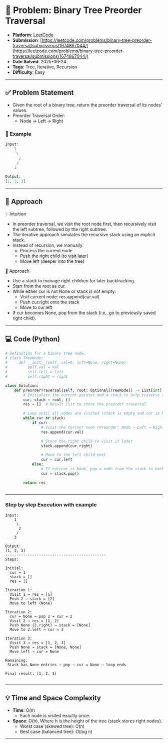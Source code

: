 # 🧲 Problem: Binary Tree Preorder Traversal

- **Platform**: [LeetCode](https://leetcode.com/problems/binary-tree-preorder-traversal/description/)
- **Submission**: [https://leetcode.com/problems/binary-tree-preorder-traversal/submissions/1674867044/](https://leetcode.com/problems/binary-tree-preorder-traversal/submissions/1674867044/)
- **Date Solved**: 2025-06-24
- **Tags**: Tree, Iterative, Recursion
- **Difficulty**: Easy

---

## ✅ Problem Statement
- Given the root of a binary tree, return the preorder traversal of its nodes’ values.
- Preorder Traversal Order:
     - Node → Left → Right

### 📌 Example
```python
Input:
    1
     \
      2
     /
    3

Output:
[1, 2, 3]

```
---

## 🚀 Approach
💡 Intuition
- In preorder traversal, we visit the root node first, then recursively visit the left subtree, followed by the right subtree.
- The iterative approach simulates the recursive stack using an explicit stack.
- Instead of recursion, we manually:
    - Process the current node
    - Push the right child (to visit later)
    - Move left (deeper into the tree)

👣 Approach
- Use a stack to manage right children for later backtracking.
- Start from the root as cur.
- While either cur is not None or stack is not empty:
     - Visit current node: res.append(cur.val)
     - Push cur.right onto the stack
     - Move to cur.left
- If cur becomes None, pop from the stack (i.e., go to previously saved right child).
---

## 💻 Code (Python)

```python
# Definition for a binary tree node.
# class TreeNode:
#     def __init__(self, val=0, left=None, right=None):
#         self.val = val
#         self.left = left
#         self.right = right

class Solution:
    def preorderTraversal(self, root: Optional[TreeNode]) -> List[int]:
        # Initialize the current pointer and a stack to help traverse the tree
        cur, stack = root, []
        res = []  # Result list to store the preorder traversal

        # Loop until all nodes are visited (stack is empty and cur is None)
        while cur or stack:
            if cur:
                # Visit the current node (Preorder: Node → Left → Right)
                res.append(cur.val)

                # Store the right child to visit it later
                stack.append(cur.right)

                # Move to the left child next
                cur = cur.left
            else:
                # If current is None, pop a node from the stack to backtrack
                cur = stack.pop()

        return res
         
```
---
### Step by step Execution with example
```
Input:
    1
     \
      2
     /
    3

Output:
[1, 2, 3]
---------------------------------------------
Steps:

Initial:
  cur = 1
  stack = []
  res = []

Iteration 1:
  Visit 1 → res = [1]
  Push 2 → stack = [2]
  Move to left (None)

Iteration 2:
  cur = None → pop 2 → cur = 2
  Visit 2 → res = [1, 2]
  Push None (2.right) → stack = [None]
  Move to 2.left → cur = 3

Iteration 3:
  Visit 3 → res = [1, 2, 3]
  Push None → stack = [None, None]
  Move left → cur = None

Remaining:
 Stack has None entries → pop → cur = None → loop ends

Final result: [1, 2, 3]


```

---

## 💡 Time and Space Complexity
- **Time**: O(n)
    - Each node is visited exactly once.
- **Space**: O(h), Where h is the height of the tree (stack stores right nodes).
    - Worst case (skewed tree): O(n)
    - Best case (balanced tree): O(log n)

---
